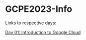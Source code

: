 # GCPE2023-Info

Links to respective days:

[Day 01: Introduction to Google Cloud](./Day01/README.md)
